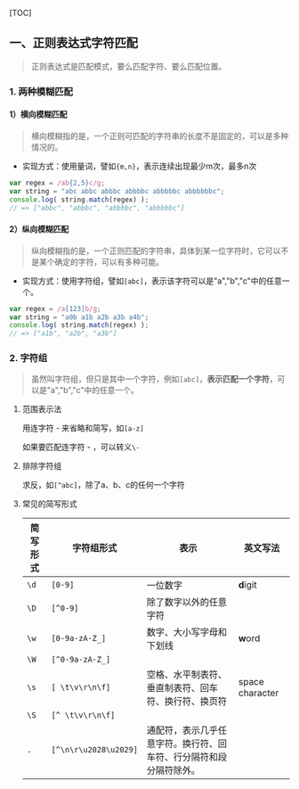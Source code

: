 [TOC]



## 一、正则表达式字符匹配

> 正则表达式是匹配模式，要么匹配字符、要么匹配位置。

### 1. 两种模糊匹配

#### 1）横向模糊匹配

> 横向模糊指的是，一个正则可匹配的字符串的长度不是固定的，可以是多种情况的。

+ 实现方式：使用量词，譬如`{m,n}`，表示连续出现最少m次，最多n次

```js
var regex = /ab{2,5}c/g;
var string = "abc abbc abbbc abbbbc abbbbbc abbbbbbc";
console.log( string.match(regex) ); 
// => ["abbc", "abbbc", "abbbbc", "abbbbbc"]
```

#### 2）纵向模糊匹配

> 纵向模糊指的是，一个正则匹配的字符串，具体到某一位字符时，它可以不是某个确定的字符，可以有多种可能。

+ 实现方式：使用字符组，譬如`[abc]`，表示该字符可以是"a","b","c"中的任意一个。

```js
var regex = /a[123]b/g;
var string = "a0b a1b a2b a3b a4b";
console.log( string.match(regex) ); 
// => ["a1b", "a2b", "a3b"]
```



### 2. 字符组

> 虽然叫字符组，但只是其中一个字符，例如`[abc]`，**表示匹配一个字符**，可以是"a","b","c"中的任意一个。

1. 范围表示法

   用连字符 - 来省略和简写，如`[a-z]`

   如果要匹配连字符 - ，可以转义`\-`

2. 排除字符组

   求反，如`[^abc]`，除了a、b、c的任何一个字符

3. 常见的简写形式

   | 简写形式 | 字符组形式            | 表示                                                         | 英文写法        |
   | -------- | --------------------- | ------------------------------------------------------------ | --------------- |
   | `\d`     | `[0-9]`               | 一位数字                                                     | **d**igit       |
   | `\D`     | `[^0-9]`              | 除了数字以外的任意字符                                       |                 |
   | `\w`     | `[0-9a-zA-Z_]`        | 数字、大小写字母和下划线                                     | **w**ord        |
   | `\W`     | `[^0-9a-zA-Z_]`       |                                                              |                 |
   | `\s`     | `[ \t\v\r\n\f]`       | 空格、水平制表符、垂直制表符、回车符、换行符、换页符         | space character |
   | `\S`     | `[^ \t\v\r\n\f]`      |                                                              |                 |
   | `.`      | `[^\n\r\u2028\u2029]` | 通配符，表示几乎任意字符。换行符、回车符、行分隔符和段分隔符除外。 |                 |

   

















